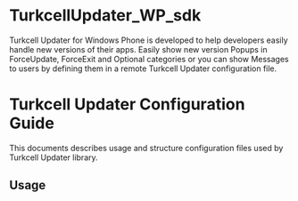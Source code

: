 TurkcellUpdater_WP_sdk
======================

Turkcell Updater for Windows Phone is developed to help developers easily handle new versions of their apps. Easily show new version Popups in ForceUpdate, ForceExit and Optional categories or you can show Messages to users by defining them in a remote Turkcell Updater configuration file.

<h1>Turkcell Updater Configuration Guide</h1>
    This documents describes usage and structure configuration files used by Turkcell Updater library.
    <h2>Usage</h2>
